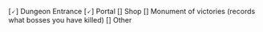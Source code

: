 [🗸] Dungeon Entrance
[🗸] Portal
[] Shop
[] Monument of victories (records what bosses you have killed)
[] Other